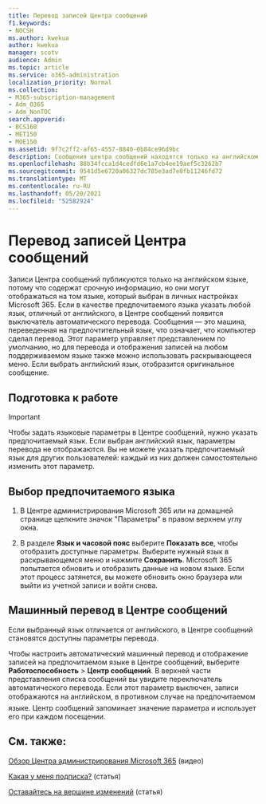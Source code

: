 ```yaml
---
title: Перевод записей Центра сообщений
f1.keywords:
- NOCSH
ms.author: kwekua
author: kwekua
manager: scotv
audience: Admin
ms.topic: article
ms.service: o365-administration
localization_priority: Normal
ms.collection:
- M365-subscription-management
- Adm_O365
- Adm_NonTOC
search.appverid:
- BCS160
- MET150
- MOE150
ms.assetid: 9f7c2ff2-af65-4557-8840-0b84ce96d9bc
description: Сообщения центра сообщений находятся только на английском языке, но могут отображаться автоматически на языке, который указан для Microsoft 365.
ms.openlocfilehash: 88b34fcca1d4cedfd6e1a7cb4ee19aef5c3262b7
ms.sourcegitcommit: 9541d5e6720a06327dc785e3ad7e8fb11246fd72
ms.translationtype: MT
ms.contentlocale: ru-RU
ms.lasthandoff: 05/20/2021
ms.locfileid: "52582924"
---
```

# <a name="language-translation-for-message-center-posts"></a>Перевод записей Центра сообщений

Записи Центра сообщений публикуются только на английском языке, потому что содержат срочную информацию, но они могут отображаться на том языке, который выбран в личных настройках Microsoft 365. Если в качестве предпочитаемого языка указать любой язык, отличный от английского, в Центре сообщений появится выключатель автоматического перевода. Сообщения — это машина, переведенная на предпочтительный язык, что означает, что компьютер сделал перевод. Этот параметр управляет представлением по умолчанию, но для перевода и отображения записей на любом поддерживаемом языке также можно использовать раскрывающееся меню. Если выбрать английский язык, отобразится оригинальное сообщение.

## <a name="before-you-begin"></a>Подготовка к работе
  
> [!IMPORTANT]
> Чтобы задать языковые параметры в Центре сообщений, нужно указать предпочитаемый язык. Если выбран английский язык, параметры перевода не отображаются. Вы не можете указать предпочитаемый язык для других пользователей: каждый из них должен самостоятельно изменить этот параметр. 
  
## <a name="set-your-preferred-language"></a>Выбор предпочитаемого языка

1. В Центре администрирования Microsoft 365 или на домашней странице щелкните значок "Параметры" в правом верхнем углу окна.
  
2. В разделе **Язык и часовой пояс** выберите **Показать все**, чтобы отобразить доступные параметры. Выберите нужный язык в раскрывающемся меню и нажмите **Сохранить**. Microsoft 365 попытается обновить и отобразить данные на новом языке. Если этот процесс затянется, вы можете обновить окно браузера или выйти из учетной записи и войти снова.
  
## <a name="machine-translation-in-message-center"></a>Машинный перевод в Центре сообщений

Если выбранный язык отличается от английского, в Центре сообщений становятся доступны параметры перевода.
  
Чтобы настроить автоматический машинный перевод и отображение записей на предпочитаемом языке в Центре сообщений, выберите **Работоспособность** \> **Центр сообщений**. В верхней части представления списка сообщений вы увидите переключатель автоматического перевода. Если этот параметр выключен, записи отображаются на английском, в противном случае на предпочитаемом языке. Центр сообщений запоминает значение параметра и использует его при каждом посещении. 

## <a name="related-content"></a>См. также:

[Обзор Центра администрирования Microsoft 365](../../business-video/admin-center-overview.md) (видео)

[Какая у меня подписка?](../admin-overview/what-subscription-do-i-have.md) (статья)

[Оставайтесь на вершине изменений](../manage/stay-on-top-of-updates.md) (статья)



  


